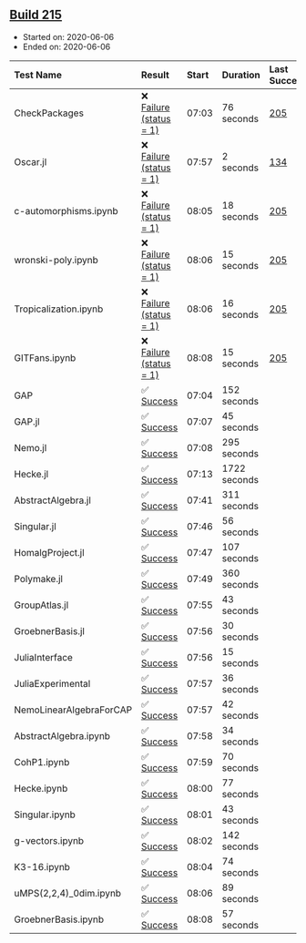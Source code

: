 ## [Build 215](https://oscarci.mathematik.uni-kl.de/job/oscar-stable/215/)

* Started on: 2020-06-06
* Ended on: 2020-06-06

| Test Name    | Result | Start | Duration | Last Success | First Failure |
|:-------------|:-------|:------|:---------|:-------------|:--------------|
| CheckPackages | ❌ [Failure (status = 1)](https://oscarci.mathematik.uni-kl.de/job/oscar-stable/215/artifact/logs/build-215/CheckPackages.log) | 07:03 | 76 seconds | [205](https://oscarci.mathematik.uni-kl.de/job/oscar-stable/205/) | [206](https://oscarci.mathematik.uni-kl.de/job/oscar-stable/206/) |
| Oscar.jl | ❌ [Failure (status = 1)](https://oscarci.mathematik.uni-kl.de/job/oscar-stable/215/artifact/logs/build-215/Oscar.jl.log) | 07:57 | 2 seconds | [134](https://oscarci.mathematik.uni-kl.de/job/oscar-stable/134/) | [177](https://oscarci.mathematik.uni-kl.de/job/oscar-stable/177/) |
| c-automorphisms.ipynb | ❌ [Failure (status = 1)](https://oscarci.mathematik.uni-kl.de/job/oscar-stable/215/artifact/logs/build-215/c-automorphisms.ipynb.log) | 08:05 | 18 seconds | [205](https://oscarci.mathematik.uni-kl.de/job/oscar-stable/205/) | [206](https://oscarci.mathematik.uni-kl.de/job/oscar-stable/206/) |
| wronski-poly.ipynb | ❌ [Failure (status = 1)](https://oscarci.mathematik.uni-kl.de/job/oscar-stable/215/artifact/logs/build-215/wronski-poly.ipynb.log) | 08:06 | 15 seconds | [205](https://oscarci.mathematik.uni-kl.de/job/oscar-stable/205/) | [206](https://oscarci.mathematik.uni-kl.de/job/oscar-stable/206/) |
| Tropicalization.ipynb | ❌ [Failure (status = 1)](https://oscarci.mathematik.uni-kl.de/job/oscar-stable/215/artifact/logs/build-215/Tropicalization.ipynb.log) | 08:06 | 16 seconds | [205](https://oscarci.mathematik.uni-kl.de/job/oscar-stable/205/) | [206](https://oscarci.mathematik.uni-kl.de/job/oscar-stable/206/) |
| GITFans.ipynb | ❌ [Failure (status = 1)](https://oscarci.mathematik.uni-kl.de/job/oscar-stable/215/artifact/logs/build-215/GITFans.ipynb.log) | 08:08 | 15 seconds | [205](https://oscarci.mathematik.uni-kl.de/job/oscar-stable/205/) | [206](https://oscarci.mathematik.uni-kl.de/job/oscar-stable/206/) |
| GAP | ✅ [Success](https://oscarci.mathematik.uni-kl.de/job/oscar-stable/215/artifact/logs/build-215/GAP.log) | 07:04 | 152 seconds |  |  |
| GAP.jl | ✅ [Success](https://oscarci.mathematik.uni-kl.de/job/oscar-stable/215/artifact/logs/build-215/GAP.jl.log) | 07:07 | 45 seconds |  |  |
| Nemo.jl | ✅ [Success](https://oscarci.mathematik.uni-kl.de/job/oscar-stable/215/artifact/logs/build-215/Nemo.jl.log) | 07:08 | 295 seconds |  |  |
| Hecke.jl | ✅ [Success](https://oscarci.mathematik.uni-kl.de/job/oscar-stable/215/artifact/logs/build-215/Hecke.jl.log) | 07:13 | 1722 seconds |  |  |
| AbstractAlgebra.jl | ✅ [Success](https://oscarci.mathematik.uni-kl.de/job/oscar-stable/215/artifact/logs/build-215/AbstractAlgebra.jl.log) | 07:41 | 311 seconds |  |  |
| Singular.jl | ✅ [Success](https://oscarci.mathematik.uni-kl.de/job/oscar-stable/215/artifact/logs/build-215/Singular.jl.log) | 07:46 | 56 seconds |  |  |
| HomalgProject.jl | ✅ [Success](https://oscarci.mathematik.uni-kl.de/job/oscar-stable/215/artifact/logs/build-215/HomalgProject.jl.log) | 07:47 | 107 seconds |  |  |
| Polymake.jl | ✅ [Success](https://oscarci.mathematik.uni-kl.de/job/oscar-stable/215/artifact/logs/build-215/Polymake.jl.log) | 07:49 | 360 seconds |  |  |
| GroupAtlas.jl | ✅ [Success](https://oscarci.mathematik.uni-kl.de/job/oscar-stable/215/artifact/logs/build-215/GroupAtlas.jl.log) | 07:55 | 43 seconds |  |  |
| GroebnerBasis.jl | ✅ [Success](https://oscarci.mathematik.uni-kl.de/job/oscar-stable/215/artifact/logs/build-215/GroebnerBasis.jl.log) | 07:56 | 30 seconds |  |  |
| JuliaInterface | ✅ [Success](https://oscarci.mathematik.uni-kl.de/job/oscar-stable/215/artifact/logs/build-215/JuliaInterface.log) | 07:56 | 15 seconds |  |  |
| JuliaExperimental | ✅ [Success](https://oscarci.mathematik.uni-kl.de/job/oscar-stable/215/artifact/logs/build-215/JuliaExperimental.log) | 07:57 | 36 seconds |  |  |
| NemoLinearAlgebraForCAP | ✅ [Success](https://oscarci.mathematik.uni-kl.de/job/oscar-stable/215/artifact/logs/build-215/NemoLinearAlgebraForCAP.log) | 07:57 | 42 seconds |  |  |
| AbstractAlgebra.ipynb | ✅ [Success](https://oscarci.mathematik.uni-kl.de/job/oscar-stable/215/artifact/logs/build-215/AbstractAlgebra.ipynb.log) | 07:58 | 34 seconds |  |  |
| CohP1.ipynb | ✅ [Success](https://oscarci.mathematik.uni-kl.de/job/oscar-stable/215/artifact/logs/build-215/CohP1.ipynb.log) | 07:59 | 70 seconds |  |  |
| Hecke.ipynb | ✅ [Success](https://oscarci.mathematik.uni-kl.de/job/oscar-stable/215/artifact/logs/build-215/Hecke.ipynb.log) | 08:00 | 77 seconds |  |  |
| Singular.ipynb | ✅ [Success](https://oscarci.mathematik.uni-kl.de/job/oscar-stable/215/artifact/logs/build-215/Singular.ipynb.log) | 08:01 | 43 seconds |  |  |
| g-vectors.ipynb | ✅ [Success](https://oscarci.mathematik.uni-kl.de/job/oscar-stable/215/artifact/logs/build-215/g-vectors.ipynb.log) | 08:02 | 142 seconds |  |  |
| K3-16.ipynb | ✅ [Success](https://oscarci.mathematik.uni-kl.de/job/oscar-stable/215/artifact/logs/build-215/K3-16.ipynb.log) | 08:04 | 74 seconds |  |  |
| uMPS(2,2,4)_0dim.ipynb | ✅ [Success](https://oscarci.mathematik.uni-kl.de/job/oscar-stable/215/artifact/logs/build-215/uMPS-2-2-4-_0dim.ipynb.log) | 08:06 | 89 seconds |  |  |
| GroebnerBasis.ipynb | ✅ [Success](https://oscarci.mathematik.uni-kl.de/job/oscar-stable/215/artifact/logs/build-215/GroebnerBasis.ipynb.log) | 08:08 | 57 seconds |  |  |
